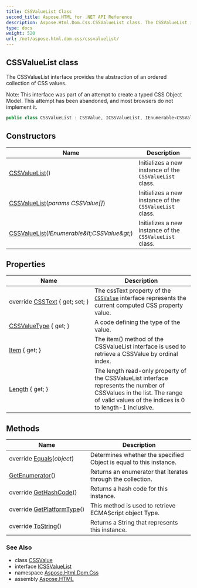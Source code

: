 ```yaml
---
title: CSSValueList Class
second_title: Aspose.HTML for .NET API Reference
description: Aspose.Html.Dom.Css.CSSValueList class. The CSSValueList interface provides the abstraction of an ordered collection of CSS values
type: docs
weight: 520
url: /net/aspose.html.dom.css/cssvaluelist/
---
```

## CSSValueList class

The CSSValueList interface provides the abstraction of an ordered collection of CSS values.

Note: This interface was part of an attempt to create a typed CSS Object Model. This attempt has been abandoned, and most browsers do not implement it.

```csharp
public class CSSValueList : CSSValue, ICSSValueList, IEnumerable<CSSValue>
```

## Constructors

| Name | Description |
| --- | --- |
| [CSSValueList](cssvaluelist/#constructor)() | Initializes a new instance of the `CSSValueList` class. |
| [CSSValueList](cssvaluelist/#constructor_1)(*params CSSValue[]*) | Initializes a new instance of the `CSSValueList` class. |
| [CSSValueList](cssvaluelist/#constructor_2)(*IEnumerable&amp;lt;CSSValue&amp;gt;*) | Initializes a new instance of the `CSSValueList` class. |

## Properties

| Name | Description |
| --- | --- |
| override [CSSText](../../aspose.html.dom.css/cssvaluelist/csstext/) { get; set; } | The cssText property of the [`CSSValue`](../cssvalue/) interface represents the current computed CSS property value. |
| [CSSValueType](../../aspose.html.dom.css/cssvalue/cssvaluetype/) { get; } | A code defining the type of the value. |
| [Item](../../aspose.html.dom.css/cssvaluelist/item/) { get; } | The item() method of the CSSValueList interface is used to retrieve a CSSValue by ordinal index. |
| [Length](../../aspose.html.dom.css/cssvaluelist/length/) { get; } | The length read-only property of the CSSValueList interface represents the number of CSSValues in the list. The range of valid values of the indices is 0 to length-1 inclusive. |

## Methods

| Name | Description |
| --- | --- |
| override [Equals](../../aspose.html.dom.css/cssvalue/equals/)(*object*) | Determines whether the specified Object is equal to this instance. |
| [GetEnumerator](../../aspose.html.dom.css/cssvaluelist/getenumerator/)() | Returns an enumerator that iterates through the collection. |
| override [GetHashCode](../../aspose.html.dom.css/cssvalue/gethashcode/)() | Returns a hash code for this instance. |
| override [GetPlatformType](../../aspose.html.dom.css/cssvaluelist/getplatformtype/)() | This method is used to retrieve ECMAScript object Type. |
| override [ToString](../../aspose.html.dom.css/cssvalue/tostring/)() | Returns a String that represents this instance. |

### See Also

* class [CSSValue](../cssvalue/)
* interface [ICSSValueList](../icssvaluelist/)
* namespace [Aspose.Html.Dom.Css](../../aspose.html.dom.css/)
* assembly [Aspose.HTML](../../)
